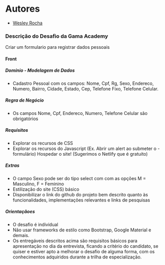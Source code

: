 
# Autores
- [Wesley Rocha](https://github.com/wesleysrocha)

### Descrição do Desafio da Gama Academy
Criar um formulario para registrar dados pessoais

#### Front
##### Domínio - Modelagem de Dados
 - Cadastro Pessoal com os campos: Nome, Cpf, Rg, Sexo, Endereco, Numero, Bairro, Cidade, Estado, Cep, Telefone Fixo, Telefone Celular.
##### Regra de Negócio
- Os campos Nome, Cpf, Endereco, Numero, Telefone Celular são obrigatórios
##### Requisitos
- Explorar os recursos de CSS
- Explorar os recursos do Javascript (Ex. Abrir um alert ao submeter o - formulário)
Hospedar o site! (Sugerimos o Netlify que é gratuito)
##### Extras
- O campo Sexo pode ser do tipo select com com as opções M = Masculino, F = Feminino
- Estilização do site (CSS) básico
- Disponibilizar o link do github do projeto bem descrito quanto às funcionalidades, implementações relevantes e links de pesquisas
##### Orientaçãoes
- O desafio é individual
- Não usar frameworks de estilo como Bootstrap, Google Material e demais.
- Os entregáveis descritos acima são requisitos básicos para apresentação no dia da entrevista, ficando a critério do candidato, se quiser e estiver apto a melhorar o desafio de alguma forma, com os conhecimentos adquiridos durante a trilha de especialização.
